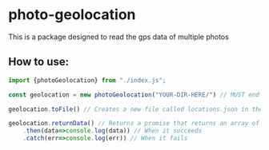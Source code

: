 # photo-geolocation
This is a package designed to read the gps data of multiple photos

## How to use:
```js
import {photoGeolocation} from "./index.js";

const geolocation = new photoGeolocation("YOUR-DIR-HERE/") // MUST end with a /

geolocation.toFile() // Creates a new file called locations.json in the directory you specified when constructing photoGeolocation, and writes the data to there

geolocation.returnData() // Returns a promise that returns an array of objects containing name, latitude and longitude if it is resolved.
    .then(data=>console.log(data)) // When it succeeds
    .catch(err=>console.log(err)) // When it fails
```